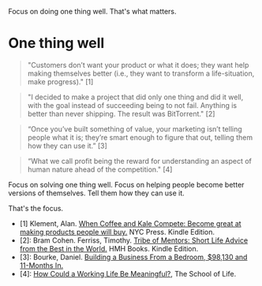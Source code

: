 Focus on doing one thing well. That's what matters. 
# One thing well

> "Customers don’t want your product or what it does; they want help making themselves better (i.e., they want to transform a life-situation, make progress)." [1]

> "I decided to make a project that did only one thing and did it well, with the goal instead of succeeding being to not fail. Anything is better than never shipping. The result was BitTorrent." [2]

> “Once you’ve built something of value, your marketing isn’t telling people what it is; they’re smart enough to figure that out, telling them how they can use it.” [3]

> “What we call profit being the reward for understanding an aspect of human nature ahead of the competition." [4]

Focus on solving one thing well. Focus on helping people become better versions of themselves. Tell them how they can use it. 

That's the focus.

- [1] Klement, Alan. <a href="https://www.amazon.com/When-Coffee-Kale-Compete-products-ebook/dp/B07C7HH662" target="_blank">When Coffee and Kale Compete: Become great at making products people will buy.</a> NYC Press. Kindle Edition.
- [2]: Bram Cohen. Ferriss, Timothy. <a href="https://www.amazon.com/dp/B071KJ7PTB" target="_blank">Tribe of Mentors: Short Life Advice from the Best in the World.</a> HMH Books. Kindle Edition. 
- [3]: Bourke, Daniel. <a href="https://medium.com/the-post-grad-survival-guide/building-a-business-from-a-bedroom-98-130-and-11-months-in-7a55774b2a0" target="_blank">Building a Business From a Bedroom, $98,130 and 11-Months In.</a>  
- [4]: <a href="https://www.theschooloflife.com/thebookoflife/how-could-a-working-life-be-meaningful/" target="_blank">How Could a Working Life Be Meaningful?</a>, The School of Life.







 

